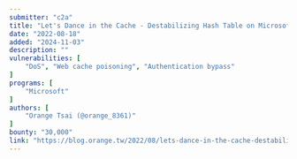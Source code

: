 ```yaml
---
submitter: "c2a"
title: "Let's Dance in the Cache - Destabilizing Hash Table on Microsoft IIS!"
date: "2022-08-18"
added: "2024-11-03"
description: ""
vulnerabilities: [
    "DoS", "Web cache poisoning", "Authentication bypass"
]
programs: [
    "Microsoft"
]
authors: [
    "Orange Tsai (@orange_8361)"
]
bounty: "30,000"
link: "https://blog.orange.tw/2022/08/lets-dance-in-the-cache-destabilizing-hash-table-on-microsoft-iis.html"
---
```




